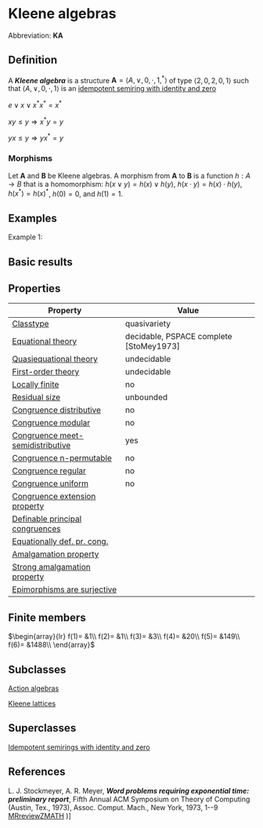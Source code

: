 # Kleene algebras

Abbreviation: **KA**
## Definition
A ***Kleene algebra*** is a structure $\mathbf{A}=\langle A,\vee
,0,\cdot ,1,^{\ast }\rangle$ of type $\langle
2,0,2,0,1\rangle$ such that
$\langle A,\vee ,0,\cdot ,1\rangle$ is an [idempotent semiring with identity and zero](idempotent_semiring_with_identity_and_zeros.md)

$e\vee x\vee x^{\ast }x^{\ast }=x^{\ast }$

$xy\leq y\Longrightarrow x^{\ast }y=y$

$yx\leq y\Longrightarrow yx^{\ast }=y$

### Morphisms
Let $\mathbf{A}$ and $\mathbf{B}$ be Kleene algebras. 
A morphism from $\mathbf{A}$ to $\mathbf{B}$ is a function $h:A\to B$ that is a
homomorphism: $h(x\vee y)=h(x)\vee h(y)$, $h(x\cdot y)=h(x)\cdot h(y)$, $h(x^{\ast })=h(x)^{\ast }$, $h(0)=0$,
and $h(1)=1$.

## Examples
Example 1: 

## Basic results


## Properties


|Property|Value|
|---|---|
|[Classtype](classtype.md)  |quasivariety |
|[Equational theory](equational_theory.md)  |decidable, PSPACE complete [StoMey1973] |
|[Quasiequational theory](quasiequational_theory.md)  |undecidable |
|[First-order theory](first-order_theory.md)  |undecidable |
|[Locally finite](locally_finite.md)  |no |
|[Residual size](residual_size.md)  |unbounded |
|[Congruence distributive](congruence_distributive.md)  |no |
|[Congruence modular](congruence_modular.md)  |no |
|[Congruence meet-semidistributive](congruence_meet-semidistributive.md)  |yes |
|[Congruence n-permutable](congruence_n-permutable.md)  |no |
|[Congruence regular](congruence_regular.md)  |no |
|[Congruence uniform](congruence_uniform.md)  |no |
|[Congruence extension property](congruence_extension_property.md)  | |
|[Definable principal congruences](definable_principal_congruences.md)  | |
|[Equationally def. pr. cong.](equationally_def._pr._cong..md)  | |
|[Amalgamation property](amalgamation_property.md)  | |
|[Strong amalgamation property](strong_amalgamation_property.md)  | |
|[Epimorphisms are surjective](epimorphisms_are_surjective.md)  | |


## Finite members

$\begin{array}{lr}
f(1)= &1\\
f(2)= &1\\
f(3)= &3\\
f(4)= &20\\
f(5)= &149\\
f(6)= &1488\\
\end{array}$


## Subclasses
[Action algebras](action_algebras.md) 

[Kleene lattices](kleene_lattices.md) 


## Superclasses
[Idempotent semirings with identity and zero](idempotent_semirings_with_identity_and_zeros.md) 

## References


L. J. Stockmeyer, A. R. Meyer, ***Word problems requiring exponential time: preliminary report***,
Fifth Annual ACM Symposium on Theory of Computing (Austin, Tex., 1973),
Assoc. Comput. Mach., New York, 1973, 1--9 
[MRreview](mrreviews.md)[ZMATH](zmaths.md)
)]
